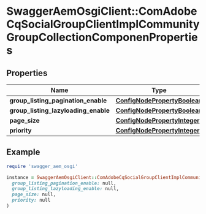 # SwaggerAemOsgiClient::ComAdobeCqSocialGroupClientImplCommunityGroupCollectionComponenProperties

## Properties

| Name | Type | Description | Notes |
| ---- | ---- | ----------- | ----- |
| **group_listing_pagination_enable** | [**ConfigNodePropertyBoolean**](ConfigNodePropertyBoolean.md) |  | [optional] |
| **group_listing_lazyloading_enable** | [**ConfigNodePropertyBoolean**](ConfigNodePropertyBoolean.md) |  | [optional] |
| **page_size** | [**ConfigNodePropertyInteger**](ConfigNodePropertyInteger.md) |  | [optional] |
| **priority** | [**ConfigNodePropertyInteger**](ConfigNodePropertyInteger.md) |  | [optional] |

## Example

```ruby
require 'swagger_aem_osgi'

instance = SwaggerAemOsgiClient::ComAdobeCqSocialGroupClientImplCommunityGroupCollectionComponenProperties.new(
  group_listing_pagination_enable: null,
  group_listing_lazyloading_enable: null,
  page_size: null,
  priority: null
)
```

